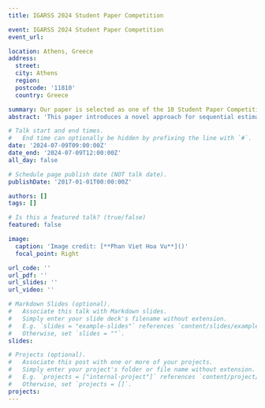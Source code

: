 ```yaml
---
title: IGARSS 2024 Student Paper Competition

event: IGARSS 2024 Student Paper Competition
event_url:

location: Athens, Greece
address:
  street: 
  city: Athens
  region: 
  postcode: '11810'
  country: Greece

summary: Our paper is selected as one of the 10 Student Paper Competition finalists at IGARSS 2024
abstract: 'This paper introduces a novel approach for sequential estimation of the interferometric phase in the context of  long SAR image time series. When newly acquired data arrive, the data set expands and can be partitioned into two distinct blocks. One represents the previous SAR images and the other represents the newly acquired data. The proposed approach (S-MLE-PL) exploits sequential maximum likelihood estimation of the covariance matrix of the whole data set, taking the existing data set as prior information. This approach facilitates the continuous interferometric phase estimation by incorporating the new data into  the previous context. In addition, it presents the advantage of reduced computation time compared to the traditional approaches, making it a more efficient solution for operational displacement estimation.'

# Talk start and end times.
#   End time can optionally be hidden by prefixing the line with `#`.
date: '2024-07-09T09:00:00Z'
date_end: '2024-07-09T12:00:00Z'
all_day: false

# Schedule page publish date (NOT talk date).
publishDate: '2017-01-01T00:00:00Z'

authors: []
tags: []

# Is this a featured talk? (true/false)
featured: false

image:
  caption: 'Image credit: [**Phan Viet Hoa Vu**]()'
  focal_point: Right

url_code: ''
url_pdf: ''
url_slides: ''
url_video: ''

# Markdown Slides (optional).
#   Associate this talk with Markdown slides.
#   Simply enter your slide deck's filename without extension.
#   E.g. `slides = "example-slides"` references `content/slides/example-slides.md`.
#   Otherwise, set `slides = ""`.
slides:

# Projects (optional).
#   Associate this post with one or more of your projects.
#   Simply enter your project's folder or file name without extension.
#   E.g. `projects = ["internal-project"]` references `content/project/deep-learning/index.md`.
#   Otherwise, set `projects = []`.
projects:
---
```


